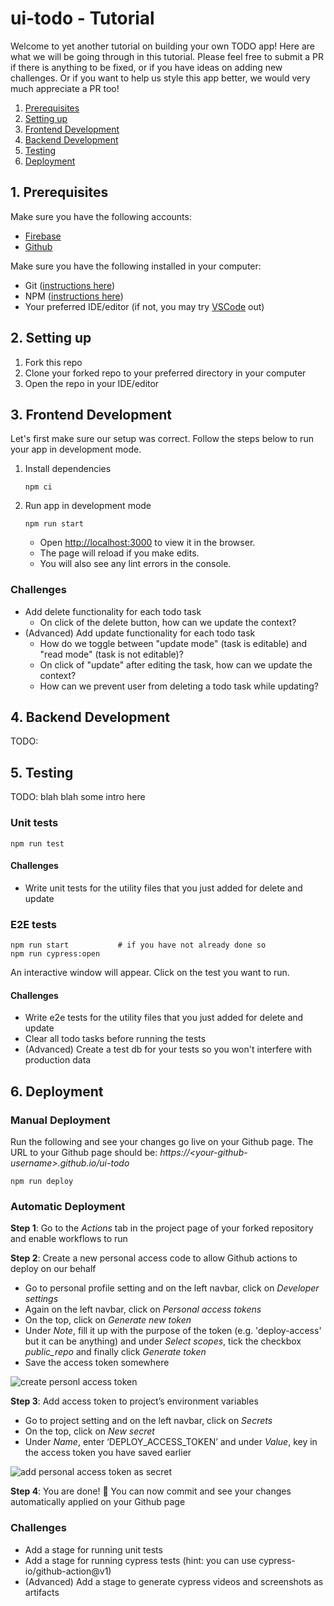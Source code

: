 # ui-todo - Tutorial

Welcome to yet another tutorial on building your own TODO app! Here are what we will be going through in this tutorial. Please feel free to submit a PR if there is anything to be fixed, or if you have ideas on adding new challenges. Or if you want to help us style this app better, we would very much appreciate a PR too!

1. [Prerequisites](#1-prerequisites)
2. [Setting up](#2-setting-up)
3. [Frontend Development](#3-frontend-development)
4. [Backend Development](#4-backend-development)
5. [Testing](#5-testing)
6. [Deployment](#6-deployment)

## 1. Prerequisites

Make sure you have the following accounts:

- [Firebase](https://firebase.google.com/)
- [Github](https://github.com/)

Make sure you have the following installed in your computer:

- Git ([instructions here](https://git-scm.com/book/en/v2/Getting-Started-Installing-Git))
- NPM ([instructions here](https://www.npmjs.com/get-npm))
- Your preferred IDE/editor (if not, you may try [VSCode](https://code.visualstudio.com/) out)

## 2. Setting up

1. Fork this repo
2. Clone your forked repo to your preferred directory in your computer
3. Open the repo in your IDE/editor

## 3. Frontend Development

Let's first make sure our setup was correct. Follow the steps below to run your app in development mode.

1. Install dependencies
   ```
   npm ci
   ```
2. Run app in development mode
   ```
   npm run start
   ```
   - Open [http://localhost:3000](http://localhost:3000) to view it in the browser.
   - The page will reload if you make edits.<br />
   - You will also see any lint errors in the console.

### Challenges

- Add delete functionality for each todo task
  - On click of the delete button, how can we update the context?
- (Advanced) Add update functionality for each todo task
  - How do we toggle between "update mode" (task is editable) and "read mode" (task is not editable)?
  - On click of "update" after editing the task, how can we update the context?
  - How can we prevent user from deleting a todo task while updating?

## 4. Backend Development

TODO:

## 5. Testing

TODO: blah blah some intro here

### Unit tests

```
npm run test
```

#### Challenges

- Write unit tests for the utility files that you just added for delete and update

### E2E tests

```
npm run start           # if you have not already done so
npm run cypress:open
```

An interactive window will appear. Click on the test you want to run.

#### Challenges

- Write e2e tests for the utility files that you just added for delete and update
- Clear all todo tasks before running the tests
- (Advanced) Create a test db for your tests so you won't interfere with production data

## 6. Deployment

### Manual Deployment

Run the following and see your changes go live on your Github page. The URL to your Github page should be: _https://\<your-github-username\>.github.io/ui-todo_

```
npm run deploy
```

### Automatic Deployment

**Step 1**: Go to the _Actions_ tab in the project page of your forked repository and enable workflows to run

**Step 2**: Create a new personal access code to allow Github actions to deploy on our behalf

- Go to personal profile setting and on the left navbar, click on _Developer settings_
- Again on the left navbar, click on _Personal access tokens_
- On the top, click on _Generate new token_
- Under _Note_, fill it up with the purpose of the token (e.g. 'deploy-access' but it can be anything) and under _Select scopes_, tick the checkbox _public_repo_ and finally click _Generate token_
- Save the access token somewhere

![create personl access token](assets/images/create-personal-access-token.png)

**Step 3**: Add access token to project’s environment variables

- Go to project setting and on the left navbar, click on _Secrets_
- On the top, click on _New secret_
- Under _Name_, enter ‘DEPLOY_ACCESS_TOKEN’ and under _Value_, key in the access token you have saved earlier

![add personal access token as secret](assets/images/add-personal-access-token-as-secret.png)

**Step 4**: You are done! :tada: You can now commit and see your changes automatically applied on your Github page

### Challenges

- Add a stage for running unit tests
- Add a stage for running cypress tests (hint: you can use cypress-io/github-action@v1)
- (Advanced) Add a stage to generate cypress videos and screenshots as artifacts

